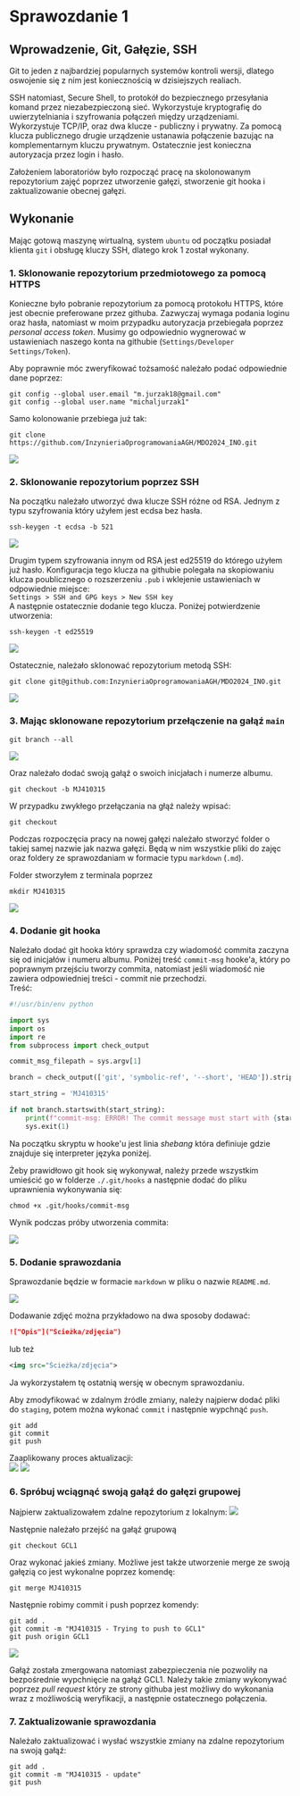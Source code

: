 # Sprawozdanie 1

## Wprowadzenie, Git, Gałęzie, SSH

Git to jeden z najbardziej popularnych systemów kontroli wersji, dlatego oswojenie się z nim jest koniecznością w dzisiejszych realiach.

SSH natomiast, Secure Shell, to protokół do bezpiecznego przesyłania komand przez niezabezpieczoną sieć. Wykorzystuje kryptografię do uwierzytelniania i szyfrowania połączeń między urządzeniami.
Wykorzystuje TCP/IP, oraz dwa klucze - publiczny i prywatny. Za pomocą klucza publicznego drugie urządzenie ustanawia połączenie bazując na komplementarnym kluczu prywatnym. Ostatecznie jest konieczna autoryzacja przez login i hasło.

Założeniem laboratoriów było rozpocząć pracę na skolonowanym repozytorium zajęć poprzez utworzenie gałęzi, stworzenie git hooka i zaktualizowanie obecnej gałęzi.
## Wykonanie
Mając gotową maszynę wirtualną, system `ubuntu` od początku posiadał klienta `git` i obsługę kluczy SSH, dlatego krok 1 został wykonany.

### 1. Sklonowanie repozytorium przedmiotowego za pomocą HTTPS  
Konieczne było pobranie repozytorium za pomocą protokołu HTTPS, które jest obecnie preferowane przez githuba. Zazwyczaj wymaga podania loginu oraz hasła, natomiast w moim przypadku autoryzacja przebiegała poprzez *personal access token*. Musimy go odpowiednio wygnerować w ustawieniach naszego konta na githubie (`Settings/Developer Settings/Token`). 

Aby poprawnie móc zweryfikować tożsamość należało podać odpowiednie dane poprzez:

```
git config --global user.email "m.jurzak18@gmail.com"
git config --global user.name "michaljurzak1"
```

Samo kolonowanie przebiega już tak:
```
git clone https://github.com/InzynieriaOprogramowaniaAGH/MDO2024_INO.git
```
<img src="images/Zrzut ekranu 2024-03-04 212235.png">
    
### 2. Sklonowanie repozytorium poprzez SSH
Na początku należało utworzyć dwa klucze SSH różne od RSA.
Jednym z typu szyfrowania który użyłem jest ecdsa bez hasła.  

```
ssh-keygen -t ecdsa -b 521
```
<img src="images/Zrzut ekranu 2024-03-04 220510.png">  

Drugim typem szyfrowania innym od RSA jest ed25519 do którego użyłem już hasło. Konfiguracja tego klucza na githubie polegała na skopiowaniu klucza poublicznego o rozszerzeniu `.pub` i wklejenie ustawieniach w odpowiednie miejsce:  
`Settings > SSH and GPG keys > New SSH key`  
A następnie ostatecznie dodanie tego klucza. Poniżej potwierdzenie utworzenia:  

```
ssh-keygen -t ed25519
```
<img src="images/Zrzut ekranu 2024-03-04 221723.png"> 

Ostatecznie, należało sklonować repozytorium metodą SSH:  

```
git clone git@github.com:InzynieriaOprogramowaniaAGH/MDO2024_INO.git
```


<img src="images/Zrzut ekranu 2024-03-04 215502.png">
    
### 3. Mając sklonowane repozytorium przełączenie na gałąź `main`  

```
git branch --all
```
<img src="images/Zrzut ekranu 2024-03-11 141525.png">  

Oraz należało dodać swoją gałąź o swoich inicjałach i numerze albumu.  

```
git checkout -b MJ410315
```
W przypadku zwykłego przełączania na głąź należy wpisać:  
```
git checkout 
```
Podczas rozpoczęcia pracy na nowej gałęzi należało stworzyć folder o takiej samej nazwie jak nazwa gałęzi. Będą w nim wszystkie pliki do zajęc oraz foldery ze sprawozdaniam w formacie typu `markdown` (`.md`).

Folder stworzyłem z terminala poprzez
```
mkdir MJ410315
```

<img src="images/Zrzut ekranu 2024-03-04 223648.png">
    
### 4. Dodanie git hooka  
Należało dodać git hooka który sprawdza czy wiadomość commita zaczyna się od inicjałów i numeru albumu. Poniżej treść `commit-msg` hooke'a, który po poprawnym przejściu tworzy commita, natomiast jeśli wiadomość nie zawiera odpowiedniej treści - commit nie przechodzi.  
Treść:  
```python
#!/usr/bin/env python

import sys
import os
import re
from subprocess import check_output

commit_msg_filepath = sys.argv[1]

branch = check_output(['git', 'symbolic-ref', '--short', 'HEAD']).strip()

start_string = 'MJ410315'

if not branch.startswith(start_string):
    print(f"commit-msg: ERROR! The commit message must start with {start_string}")
    sys.exit(1)
```
Na początku skryptu w hooke'u jest linia *shebang* która definiuje gdzie znajduje się interpreter języka poniżej.

Żeby prawidłowo git hook się wykonywał, należy przede wszystkim umieścić go w folderze `./.git/hooks` a następnie dodać do pliku uprawnienia wykonywania się:  
```
chmod +x .git/hooks/commit-msg
```  
Wynik podczas próby utworzenia commita:  

<img src="images/Zrzut ekranu 2024-03-04 233230.png">

### 5. Dodanie sprawozdania

Sprawozdanie będzie w formacie `markdown` w pliku o nazwie `README.md`.

<img src="images/Zrzut ekranu 2024-03-11 143047.png">

Dodawanie zdjęć można przykładowo na dwa sposoby dodawać:
```md
!["Opis"]("Ścieżka/zdjęcia")
```
lub też
```xml
<img src="Ścieżka/zdjęcia">
```
Ja wykorzystałem tę ostatnią wersję w obecnym sprawozdaniu.

Aby zmodyfikować w zdalnym źródle zmiany, należy najpierw dodać pliki do `staging`, potem można wykonać `commit` i następnie wypchnąć `push`.
```
git add
git commit
git push
```  

Zaaplikowany proces aktualizacji:  
<img src="images/Zrzut ekranu 2024-03-11 143938.png">
<img src="images/Zrzut ekranu 2024-03-11 144058.png">

### 6. Spróbuj wciągnąć swoją gałąź do gałęzi grupowej

Najpierw zaktualizowałem zdalne repozytorium z lokalnym:
<img src="images/Zrzut ekranu 2024-03-11 144333.png">

Następnie należało przejść na gałąź grupową  
```
git checkout GCL1
```
Oraz wykonać jakieś zmiany. Możliwe jest także utworzenie merge ze swoją gałęzią co jest wykonalne poprzez komendę:  
```
git merge MJ410315
```
Następnie robimy commit i push poprzez komendy:
```
git add .
git commit -m "MJ410315 - Trying to push to GCL1"
git push origin GCL1
```
<img src="images/Zrzut ekranu 2024-03-11 151217.png">

Gałąź została zmergowana natomiast zabezpieczenia nie pozwoliły na bezpośrednie wypchnięcie na gałąź GCL1. Należy takie zmiany wykonywać poprzez *pull request* który ze strony githuba jest możliwy do wykonania wraz z możliwością weryfikacji, a następnie ostatecznego połączenia.

### 7. Zaktualizowanie sprawozdania

Należało zaktualizować i wysłać wszystkie zmiany na zdalne repozytorium na swoją gałąź:

```
git add .
git commit -m "MJ410315 - update"
git push
```
